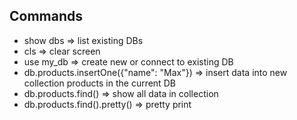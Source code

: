 ## Commands
- show dbs => list existing DBs
- cls => clear screen
- use my_db => create new or connect to existing DB
- db.products.insertOne({"name": "Max"}) => insert data into new collection products in the current DB
- db.products.find() => show all data in collection
- db.products.find().pretty() => pretty print